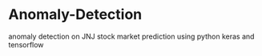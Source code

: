 # Anomaly-Detection
anomaly detection on JNJ stock market prediction using python keras and tensorflow
